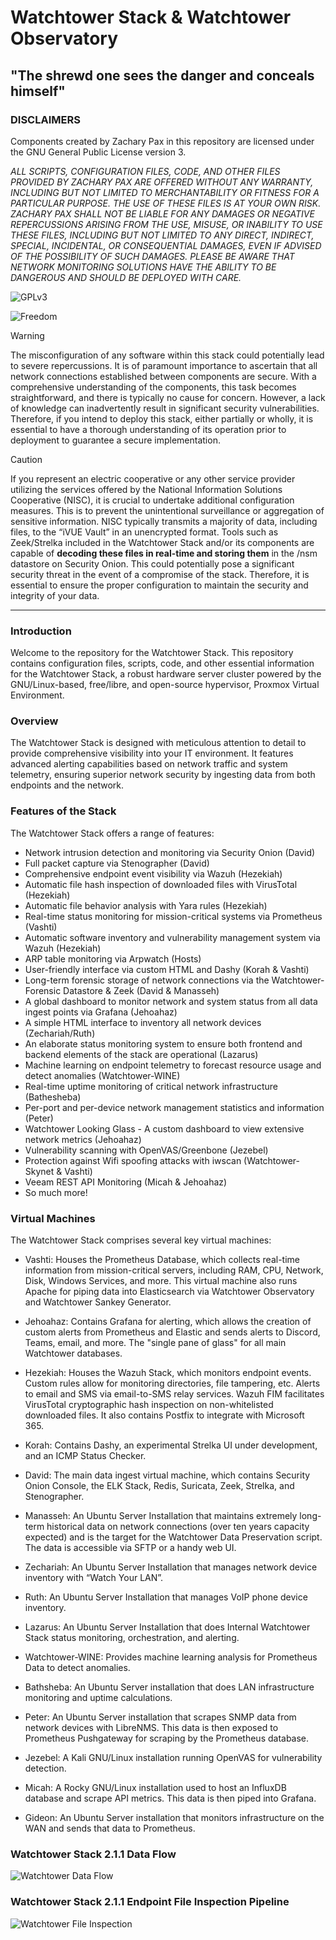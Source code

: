 # Watchtower Stack & Watchtower Observatory
## "The shrewd one sees the danger and conceals himself"

### DISCLAIMERS
Components created by Zachary Pax in this repository are licensed under the GNU General Public License version 3.

*ALL SCRIPTS, CONFIGURATION FILES, CODE, AND OTHER FILES PROVIDED BY ZACHARY PAX ARE OFFERED WITHOUT ANY WARRANTY, INCLUDING BUT NOT LIMITED TO MERCHANTABILITY OR FITNESS FOR A PARTICULAR PURPOSE. THE USE OF THESE FILES IS AT YOUR OWN RISK. ZACHARY PAX SHALL NOT BE LIABLE FOR ANY DAMAGES OR NEGATIVE REPERCUSSIONS ARISING FROM THE USE, MISUSE, OR INABILITY TO USE THESE FILES, INCLUDING BUT NOT LIMITED TO ANY DIRECT, INDIRECT, SPECIAL, INCIDENTAL, OR CONSEQUENTIAL DAMAGES, EVEN IF ADVISED OF THE POSSIBILITY OF SUCH DAMAGES. PLEASE BE AWARE THAT NETWORK MONITORING SOLUTIONS HAVE THE ABILITY TO BE DANGEROUS AND SHOULD BE DEPLOYED WITH CARE.*

![GPLv3](https://www.gnu.org/graphics/gplv3-with-text-136x68.png)

![Freedom](https://static.fsf.org/nosvn/appeal2023/fall/banner.png)

> [!WARNING]
> The misconfiguration of any software within this stack could potentially lead to severe repercussions. It is of paramount importance to ascertain that all network connections established between components are secure. With a comprehensive understanding of the components, this task becomes straightforward, and there is typically no cause for concern. However, a lack of knowledge can inadvertently result in significant security vulnerabilities. Therefore, if you intend to deploy this stack, either partially or wholly, it is essential to have a thorough understanding of its operation prior to deployment to guarantee a secure implementation.

> [!CAUTION]
> If you represent an electric cooperative or any other service provider utilizing the services offered by the National Information Solutions Cooperative (NISC), it is crucial to undertake additional configuration measures. This is to prevent the unintentional surveillance or aggregation of sensitive information. NISC typically transmits a majority of data, including files, to the “iVUE Vault” in an unencrypted format. Tools such as Zeek/Strelka included in the Watchtower Stack and/or its components are capable of **decoding these files in real-time and storing them** in the /nsm datastore on Security Onion. This could potentially pose a significant security threat in the event of a compromise of the stack. Therefore, it is essential to ensure the proper configuration to maintain the security and integrity of your data.

---
### Introduction

Welcome to the repository for the Watchtower Stack. This repository contains configuration files, scripts, code, and other essential information for the Watchtower Stack, a robust hardware server cluster powered by the GNU/Linux-based, free/libre, and open-source hypervisor, Proxmox Virtual Environment.

### Overview

The Watchtower Stack is designed with meticulous attention to detail to provide comprehensive visibility into your IT environment. It features advanced alerting capabilities based on network traffic and system telemetry, ensuring superior network security by ingesting data from both endpoints and the network.

### Features of the Stack

The Watchtower Stack offers a range of features:

  -  Network intrusion detection and monitoring via Security Onion (David)
  -  Full packet capture via Stenographer (David)
  -  Comprehensive endpoint event visibility via Wazuh (Hezekiah)
  -  Automatic file hash inspection of downloaded files with VirusTotal (Hezekiah)
  -  Automatic file behavior analysis with Yara rules (Hezekiah)
  -  Real-time status monitoring for mission-critical systems via Prometheus (Vashti)
  -  Automatic software inventory and vulnerability management system via Wazuh (Hezekiah)
  -  ARP table monitoring via Arpwatch (Hosts)
  -  User-friendly interface via custom HTML and Dashy (Korah & Vashti)
  -  Long-term forensic storage of network connections via the Watchtower-Forensic Datastore & Zeek (David & Manasseh)
  -  A global dashboard to monitor network and system status from all data ingest points via Grafana (Jehoahaz)
  -  A simple HTML interface to inventory all network devices (Zechariah/Ruth)
  -  An elaborate status monitoring system to ensure both frontend and backend elements of the stack are operational (Lazarus)
  -  Machine learning on endpoint telemetry to forecast resource usage and detect anomalies (Watchtower-WINE)
  -  Real-time uptime monitoring of critical network infrastructure (Bathesheba)
  -  Per-port and per-device network management statistics and information (Peter)
  -  Watchtower Looking Glass - A custom dashboard to view extensive network metrics (Jehoahaz)
  -  Vulnerability scanning with OpenVAS/Greenbone (Jezebel)
  -  Protection against Wifi spoofing attacks with iwscan (Watchtower-Skynet & Vashti)
  -  Veeam REST API Monitoring (Micah & Jehoahaz)
  -  So much more!

### Virtual Machines

The Watchtower Stack comprises several key virtual machines:

   - Vashti: Houses the Prometheus Database, which collects real-time information from mission-critical servers, including RAM, CPU, Network, Disk, Windows Services, and more. This virtual machine also runs Apache for piping data into Elasticsearch via Watchtower Observatory and Watchtower Sankey Generator.
     
   - Jehoahaz: Contains Grafana for alerting, which allows the creation of custom alerts from Prometheus and Elastic and sends alerts to Discord, Teams, email, and more. The "single pane of glass" for all main Watchtower databases.
     
   - Hezekiah: Houses the Wazuh Stack, which monitors endpoint events. Custom rules allow for monitoring directories, file tampering, etc. Alerts to email and SMS via email-to-SMS relay services. Wazuh FIM facilitates VirusTotal cryptographic hash inspection on non-whitelisted downloaded files. It also contains Postfix to integrate with Microsoft 365.
     
   - Korah: Contains Dashy, an experimental Strelka UI under development, and an ICMP Status Checker.
     
   - David: The main data ingest virtual machine, which contains Security Onion Console, the ELK Stack, Redis, Suricata, Zeek, Strelka, and Stenographer.
     
   - Manasseh: An Ubuntu Server Installation that maintains extremely long-term historical data on network connections (over ten years capacity expected) and is the target for the Watchtower Data Preservation script. The data is accessible via SFTP or a handy web UI.
     
   - Zechariah: An Ubuntu Server Installation that manages network device inventory with “Watch Your LAN”.

   - Ruth: An Ubuntu Server Installation that manages VoIP phone device inventory.

   - Lazarus: An Ubuntu Server Installation that does Internal Watchtower Stack status monitoring, orchestration, and alerting.
     
   - Watchtower-WINE: Provides machine learning analysis for Prometheus Data to detect anomalies.
     
   - Bathsheba: An Ubuntu Server installation that does LAN infrastructure monitoring and uptime calculations.

   - Peter: An Ubuntu Server installation that scrapes SNMP data from network devices with LibreNMS. This data is then exposed to Prometheus Pushgateway for scraping by the Prometheus database.
     
   - Jezebel: A Kali GNU/Linux installation running OpenVAS for vulnerability detection.

   - Micah: A Rocky GNU/Linux installation used to host an InfluxDB database and scrape API metrics. This data is then piped into Grafana.

   - Gideon: An Ubuntu Server installation that monitors infrastructure on the WAN and sends that data to Prometheus.


### Watchtower Stack 2.1.1 Data Flow

![Watchtower Data Flow](https://i.imgur.com/8f20oPn.png)

### Watchtower Stack 2.1.1 Endpoint File Inspection Pipeline

![Watchtower File Inspection](https://i.imgur.com/wTLnaOW.png)
